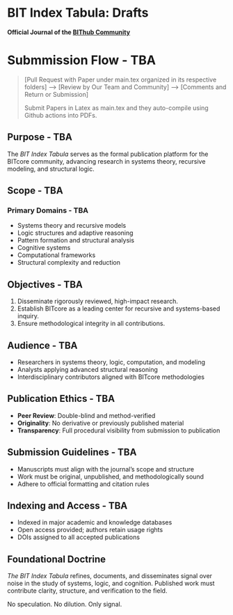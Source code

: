 # BIT Index Tabula: Drafts

**Official Journal of the [BIThub Community](https://hub.bitwiki.org/)**

# Submmission Flow - TBA
> [Pull Request with Paper under main.tex organized in its respective folders] --> [Review by Our Team and Community] --> [Comments and Return or Submission]
>
> Submit Papers in Latex as main.tex and they auto-compile using Github actions into PDFs.

## Purpose - TBA

The *BIT Index Tabula* serves as the formal publication platform for the BITcore community, advancing research in systems theory, recursive modeling, and structural logic.

## Scope - TBA

### Primary Domains - TBA

- Systems theory and recursive models
- Logic structures and adaptive reasoning
- Pattern formation and structural analysis
- Cognitive systems
- Computational frameworks
- Structural complexity and reduction

## Objectives - TBA

1. Disseminate rigorously reviewed, high-impact research.
2. Establish BITcore as a leading center for recursive and systems-based inquiry.
3. Ensure methodological integrity in all contributions.

## Audience - TBA

- Researchers in systems theory, logic, computation, and modeling
- Analysts applying advanced structural reasoning
- Interdisciplinary contributors aligned with BITcore methodologies

## Publication Ethics - TBA

- **Peer Review**: Double-blind and method-verified
- **Originality**: No derivative or previously published material
- **Transparency**: Full procedural visibility from submission to publication

## Submission Guidelines - TBA

- Manuscripts must align with the journal’s scope and structure
- Work must be original, unpublished, and methodologically sound
- Adhere to official formatting and citation rules

## Indexing and Access - TBA

- Indexed in major academic and knowledge databases
- Open access provided; authors retain usage rights
- DOIs assigned to all accepted publications

## Foundational Doctrine

*The BIT Index Tabula* refines, documents, and disseminates signal over noise in the study of systems, logic, and cognition. Published work must contribute clarity, structure, and verification to the field.

No speculation. No dilution. Only signal.
